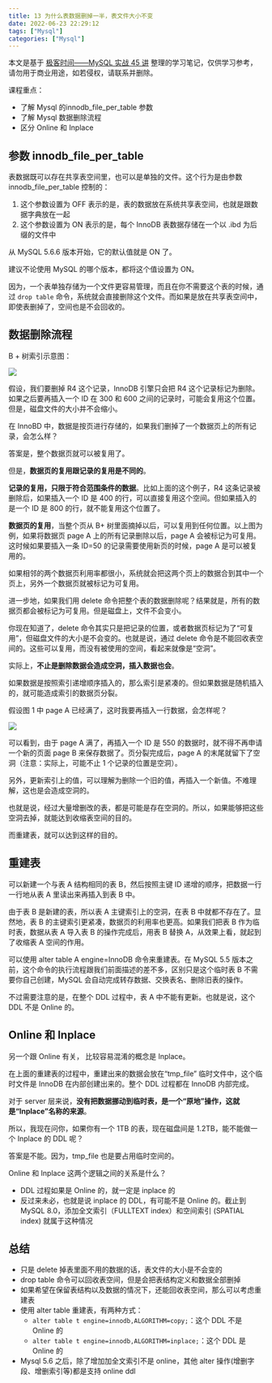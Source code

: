 ```yaml
---
title: 13 为什么表数据删掉一半，表文件大小不变
date: 2022-06-23 22:29:12
tags: ["Mysql"]
categories: ["Mysql"]
---
```


本文是基于 [极客时间——MySQL 实战 45 讲](https://time.geekbang.org/column/intro/100020801) 整理的学习笔记，仅供学习参考，请勿用于商业用途，如若侵权，请联系并删除。

课程重点：
* 了解 Mysql 的innodb_file_per_table 参数
* 了解 Mysql 数据删除流程
* 区分 Online 和 Inplace

<!-- more -->

## 参数 innodb_file_per_table

表数据既可以存在共享表空间里，也可以是单独的文件。这个行为是由参数 innodb_file_per_table 控制的：
1. 这个参数设置为 OFF 表示的是，表的数据放在系统共享表空间，也就是跟数据字典放在一起
2. 这个参数设置为 ON 表示的是，每个 InnoDB 表数据存储在一个以 .ibd 为后缀的文件中

从 MySQL 5.6.6 版本开始，它的默认值就是 ON 了。

建议不论使用 MySQL 的哪个版本，都将这个值设置为 ON。

因为，一个表单独存储为一个文件更容易管理，而且在你不需要这个表的时候，通过 `drop table` 命令，系统就会直接删除这个文件。而如果是放在共享表空间中，即使表删掉了，空间也是不会回收的。

## 数据删除流程
B + 树索引示意图：

![](https://cdn.jsdelivr.net/gh/0xAiKang/CDN/blog/images/20220623222553.png)

假设，我们要删掉 R4 这个记录，InnoDB 引擎只会把 R4 这个记录标记为删除。如果之后要再插入一个 ID 在 300 和 600 之间的记录时，可能会复用这个位置。但是，磁盘文件的大小并不会缩小。

在 InnoBD 中，数据是按页进行存储的，如果我们删掉了一个数据页上的所有记录，会怎么样？

答案是，整个数据页就可以被复用了。

但是，**数据页的复用跟记录的复用是不同的**。

**记录的复用，只限于符合范围条件的数据**。比如上面的这个例子，R4 这条记录被删除后，如果插入一个 ID 是 400 的行，可以直接复用这个空间。但如果插入的是一个 ID 是 800 的行，就不能复用这个位置了。

**数据页的复用**，当整个页从 B+ 树里面摘掉以后，可以复用到任何位置。以上图为例，如果将数据页 page A 上的所有记录删除以后，page A 会被标记为可复用。这时候如果要插入一条 ID=50 的记录需要使用新页的时候，page A 是可以被复用的。

如果相邻的两个数据页利用率都很小，系统就会把这两个页上的数据合到其中一个页上，另外一个数据页就被标记为可复用。

进一步地，如果我们用 delete 命令把整个表的数据删除呢？结果就是，所有的数据页都会被标记为可复用。但是磁盘上，文件不会变小。

你现在知道了，delete 命令其实只是把记录的位置，或者数据页标记为了“可复用”，但磁盘文件的大小是不会变的。也就是说，通过 delete 命令是不能回收表空间的。这些可以复用，而没有被使用的空间，看起来就像是“空洞”。

实际上，**不止是删除数据会造成空洞，插入数据也会**。

如果数据是按照索引递增顺序插入的，那么索引是紧凑的。但如果数据是随机插入的，就可能造成索引的数据页分裂。

假设图 1 中 page A 已经满了，这时我要再插入一行数据，会怎样呢？

![](https://cdn.jsdelivr.net/gh/0xAiKang/CDN/blog/images/20220623222611.png)

可以看到，由于 page A 满了，再插入一个 ID 是 550 的数据时，就不得不再申请一个新的页面 page B 来保存数据了。页分裂完成后，page A 的末尾就留下了空洞（注意：实际上，可能不止 1 个记录的位置是空洞）。

另外，更新索引上的值，可以理解为删除一个旧的值，再插入一个新值。不难理解，这也是会造成空洞的。

也就是说，经过大量增删改的表，都是可能是存在空洞的。所以，如果能够把这些空洞去掉，就能达到收缩表空间的目的。

而重建表，就可以达到这样的目的。

## 重建表
可以新建一个与表 A 结构相同的表 B，然后按照主键 ID 递增的顺序，把数据一行一行地从表 A 里读出来再插入到表 B 中。

由于表 B 是新建的表，所以表 A 主键索引上的空洞，在表 B 中就都不存在了。显然地，表 B 的主键索引更紧凑，数据页的利用率也更高。如果我们把表 B 作为临时表，数据从表 A 导入表 B 的操作完成后，用表 B 替换 A，从效果上看，就起到了收缩表 A 空间的作用。

可以使用 alter table A engine=InnoDB 命令来重建表。在 MySQL 5.5 版本之前，这个命令的执行流程跟我们前面描述的差不多，区别只是这个临时表 B 不需要你自己创建，MySQL 会自动完成转存数据、交换表名、删除旧表的操作。

不过需要注意的是，在整个 DDL 过程中，表 A 中不能有更新。也就是说，这个 DDL 不是 Online 的。

## Online 和 Inplace
另一个跟 Online 有关， 比较容易混淆的概念是 Inplace。

在上面的重建表的过程中，重建出来的数据会放在“tmp_file” 临时文件中，这个临时文件是 InnoDB 在内部创建出来的。整个 DDL 过程都在 InnoDB 内部完成。

对于 server 层来说，**没有把数据挪动到临时表，是一个“原地”操作，这就是“Inplace”名称的来源**。

所以，我现在问你，如果你有一个 1TB 的表，现在磁盘间是 1.2TB，能不能做一个 Inplace 的 DDL 呢？

答案是不能。因为，tmp_file 也是要占用临时空间的。

Online 和 Inplace 这两个逻辑之间的关系是什么？
* DDL 过程如果是 Online 的，就一定是 inplace 的
* 反过来未必，也就是说 inplace 的 DDL，有可能不是 Online 的。截止到 MySQL 8.0，添加全文索引（FULLTEXT index）和空间索引 (SPATIAL index) 就属于这种情况

## 总结
* 只是 delete 掉表里面不用的数据的话，表文件的大小是不会变的
* drop table 命令可以回收表空间，但是会把表结构定义和数据全部删掉
* 如果希望在保留表结构以及数据的情况下，还能回收表空间，那么可以考虑重建表
* 使用 alter table 重建表，有两种方式：
  * `alter table t engine=innodb,ALGORITHM=copy;`：这个 DDL 不是 Online 的
  * `alter table t engine=innodb,ALGORITHM=inplace;`：这个 DDL 是 Online 的
* Mysql 5.6 之后，除了增加加全文索引不是 online，其他 alter 操作(增删字段、增删索引等)都是支持 online ddl 